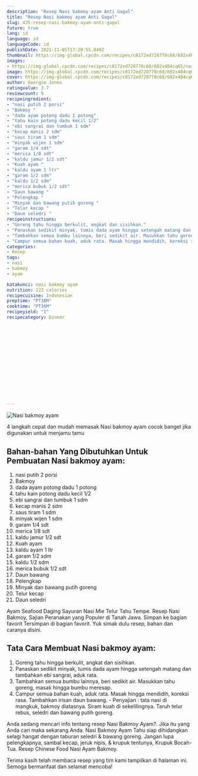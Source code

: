 ```yaml
---
description: "Resep Nasi bakmoy ayam Anti Gagal"
title: "Resep Nasi bakmoy ayam Anti Gagal"
slug: 435-resep-nasi-bakmoy-ayam-anti-gagal
future: true
lang: id
language: id
languageCode: id
publishDate: 2021-11-05T17:20:55.049Z 
thumbnail: https://img-global.cpcdn.com/recipes/c8172ed728778c68/682x484cq65/nasi-bakmoy-ayam-foto-resep-utama.webp
images:
- https://img-global.cpcdn.com/recipes/c8172ed728778c68/682x484cq65/nasi-bakmoy-ayam-foto-resep-utama.webp
image: https://img-global.cpcdn.com/recipes/c8172ed728778c68/682x484cq65/nasi-bakmoy-ayam-foto-resep-utama.webp
cover: https://img-global.cpcdn.com/recipes/c8172ed728778c68/682x484cq65/nasi-bakmoy-ayam-foto-resep-utama.webp
author: Georgie Jones
ratingvalue: 3.7
reviewcount: 9
recipeingredient:
- "nasi putih 2 porsi"
- "Bakmoy "
- "dada ayam potong dadu 1 potong"
- "tahu kain potong dadu kecil 1/2"
- "ebi sangrai dan tumbuk 1 sdm"
- "kecap manis 2 sdm"
- "saus tiram 1 sdm"
- "minyak wijen 1 sdm"
- "garam 1/4 sdt"
- "merica 1/8 sdt"
- "kaldu jamur 1/2 sdt"
- "Kuah ayam "
- "kaldu ayam 1 ltr"
- "garam 1/2 sdm"
- "kaldu 1/2 sdm"
- "merica bubuk 1/2 sdt"
- "Daun bawang "
- "Pelengkap "
- "Minyak dan bawang putih goreng "
- "Telur kecap "
- "Daun seledri "
recipeinstructions:
- "Goreng tahu hingga berkulit, angkat dan sisihkan."
- "Panaskan sedikit minyak, tumis dada ayam hingga setengah matang dan tambahkan ebi sangrai, aduk rata."
- "Tambahkan semua bumbu lainnya, beri sedikit air. Masukkan tahu goreng, masak hingga bumbu meresap."
- "Campur semua bahan kuah, aduk rata. Masak hingga mendidih, koreksi rasa. Tambahkan irisan daun bawang.  Penyajian : tata nasi di mangkuk, bakmoy diatasnya. Siram kuah di sekelilingnya. Taruh telur rebus, seledri dan bawang putih goreng."
categories:
- Resep
tags:
- nasi
- bakmoy
- ayam

katakunci: nasi bakmoy ayam 
nutrition: 223 calories
recipecuisine: Indonesian
preptime: "PT38M"
cooktime: "PT36M"
recipeyield: "1"
recipecategory: Dinner


     
    
    
    
    
    
    
    
    
    
    
      
    
---
```



![Nasi bakmoy ayam](https://img-global.cpcdn.com/recipes/c8172ed728778c68/682x484cq65/nasi-bakmoy-ayam-foto-resep-utama.webp)

4 langkah cepat dan mudah memasak  Nasi bakmoy ayam cocok banget jika digunakan untuk menjamu tamu

<!--inarticleads1-->

## Bahan-bahan Yang Dibutuhkan Untuk Pembuatan Nasi bakmoy ayam:

1. nasi putih 2 porsi
1. Bakmoy 
1. dada ayam potong dadu 1 potong
1. tahu kain potong dadu kecil 1/2
1. ebi sangrai dan tumbuk 1 sdm
1. kecap manis 2 sdm
1. saus tiram 1 sdm
1. minyak wijen 1 sdm
1. garam 1/4 sdt
1. merica 1/8 sdt
1. kaldu jamur 1/2 sdt
1. Kuah ayam 
1. kaldu ayam 1 ltr
1. garam 1/2 sdm
1. kaldu 1/2 sdm
1. merica bubuk 1/2 sdt
1. Daun bawang 
1. Pelengkap 
1. Minyak dan bawang putih goreng 
1. Telur kecap 
1. Daun seledri 

Ayam Seafood Daging Sayuran Nasi Mie Telur Tahu Tempe. Resep Nasi Bakmoy, Sajian Peranakan yang Populer di Tanah Jawa. Simpan ke bagian favorit Tersimpan di bagian favorit. Yuk simak dulu resep, bahan dan caranya disini. 

<!--inarticleads2-->

## Tata Cara Membuat Nasi bakmoy ayam:

1. Goreng tahu hingga berkulit, angkat dan sisihkan.
1. Panaskan sedikit minyak, tumis dada ayam hingga setengah matang dan tambahkan ebi sangrai, aduk rata.
1. Tambahkan semua bumbu lainnya, beri sedikit air. Masukkan tahu goreng, masak hingga bumbu meresap.
1. Campur semua bahan kuah, aduk rata. Masak hingga mendidih, koreksi rasa. Tambahkan irisan daun bawang.  - Penyajian : tata nasi di mangkuk, bakmoy diatasnya. Siram kuah di sekelilingnya. Taruh telur rebus, seledri dan bawang putih goreng.


Anda sedang mencari info tentang resep Nasi Bakmoy Ayam?. Jika itu yang Anda cari maka sekarang Anda. Nasi Bakmoy Ayam Tahu siap dihidangkan selagi hangat dengan taburan seledri &amp; bawang goreng. Jangan lupa pelengkapnya, sambal kecap, jeruk nipis, &amp; krupuk tentunya, Krupuk Bocah-Tua. Resep Chinese Food Nasi Ayam Bakmoy. 

Terima kasih telah membaca resep yang tim kami tampilkan di halaman ini. Semoga bermanfaat dan selamat mencoba!
